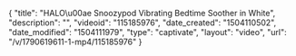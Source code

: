 {
    "title": "HALO\u00ae Snoozypod Vibrating Bedtime Soother in White",
    "description": "",
    "videoid": "115185976",
    "date_created": "1504110502",
    "date_modified": "1504111979",
    "type": "captivate",
    "layout": "video",
    "url": "\/v\/1790619611-1-mp4\/115185976"
}